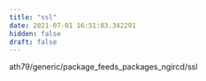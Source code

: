 ```yaml
---
title: "ssl"
date: 2021-07-01 16:51:03.342291
hidden: false
draft: false
---
```


ath79/generic/package_feeds_packages_ngircd/ssl

